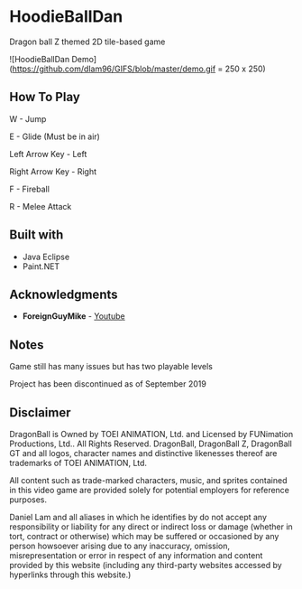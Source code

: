 # HoodieBallDan
Dragon ball Z themed 2D tile-based game

![HoodieBallDan Demo](https://github.com/dlam96/GIFS/blob/master/demo.gif = 250 x 250)

## How To Play
W - Jump

E - Glide (Must be in air)

Left Arrow Key - Left     

Right Arrow Key - Right

F - Fireball

R - Melee Attack

## Built with
* Java Eclipse
* Paint.NET

## Acknowledgments
* **ForeignGuyMike** - [Youtube](https://www.youtube.com/user/ForeignGuyMike)

## Notes
Game still has many issues but has two playable levels 

Project has been discontinued as of September 2019

## Disclaimer
DragonBall is Owned by TOEI ANIMATION, Ltd. and Licensed by FUNimation Productions, Ltd.. All Rights Reserved. DragonBall, DragonBall Z, DragonBall GT and all logos, character names and distinctive likenesses thereof are trademarks of TOEI ANIMATION, Ltd.

All content such as trade-marked characters, music, and sprites contained in this video game are provided solely for potential employers for reference purposes.

Daniel Lam and all aliases in which he identifies by do not accept any responsibility or liability for any direct or indirect loss or damage (whether in tort, contract or otherwise) which may be suffered or occasioned by any person howsoever arising due to any inaccuracy, omission, misrepresentation or error in respect of any information and content provided by this website (including any third-party websites accessed by hyperlinks through this website.) 
